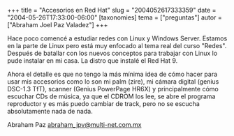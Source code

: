 +++
title = "Accesorios en Red Hat"
slug = "2004052617333359"
date = "2004-05-26T17:33:00-06:00"
[taxonomies]
tema = ["preguntas"]
autor = ["Abraham Joel Paz Valadez"]
+++

Hace poco comencé a estudiar redes con Linux y Windows Server. Estamos
en la parte de Linux pero está muy enfocado al tema real del curso
&quot;Redes&quot;. Después de batallar con los nuevos conceptos para
trabajar con Linux lo pude instalar en mi casa. La distro que instalé el
Red Hat 9.

<!-- more -->
Ahora el detalle es que no tengo la más mínima idea de cómo hacer para
usar mis accesorios como lo son mi palm (zire), mi cámara digital
(genius DSC-1.3 TfT), scanner (Genius PowerPage HR6X) y principalmente
cómo escuchar CDs de música, ya que el CDROM los lee, se abre el
programa reproductor y es más puedo cambiar de track, pero no se escucha
absolutamente nada de nada.

Abraham Paz abraham_jpv@multi-net.com.mx

